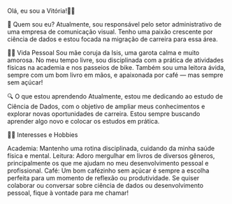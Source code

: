Olá, eu sou a Vitória!👋🏻


🌟 Quem sou eu?
Atualmente, sou responsável pelo setor administrativo de uma empresa de comunicação visual. Tenho uma paixão crescente por ciência de dados e estou focada na migração de carreira para essa área.


👩‍👧 Vida Pessoal
Sou mãe coruja da Isis, uma garota calma e muito amorosa. No meu tempo livre, sou disciplinada com a prática de atividades físicas na academia e nos passeios de bike. Também sou uma leitora ávida, sempre com um bom livro em mãos, e apaixonada por café — mas sempre sem açúcar!


🔍 O que estou aprendendo
Atualmente, estou me dedicando ao estudo de Ciência de Dados, com o objetivo de ampliar meus conhecimentos e explorar novas oportunidades de carreira. Estou sempre buscando aprender algo novo e colocar os estudos em prática.


🚴‍♀️ Interesses e Hobbies

Academia: Mantenho uma rotina disciplinada, cuidando da minha saúde física e mental.
Leitura: Adoro mergulhar em livros de diversos gêneros, principalmente os que me ajudam no meu desenvolvimento pessoal e profissional.
Café: Um bom cafézinho sem açúcar é sempre a escolha perfeita para um momento de reflexão ou produtividade.
Se quiser colaborar ou conversar sobre ciência de dados ou desenvolvimento pessoal, fique à vontade para me chamar!<!---
vitoriareis06/vitoriareis06 is a ✨ special ✨ repository because its `README.md` (this file) appears on your GitHub profile.
You can click the Preview link to take a look at your changes.
--->
